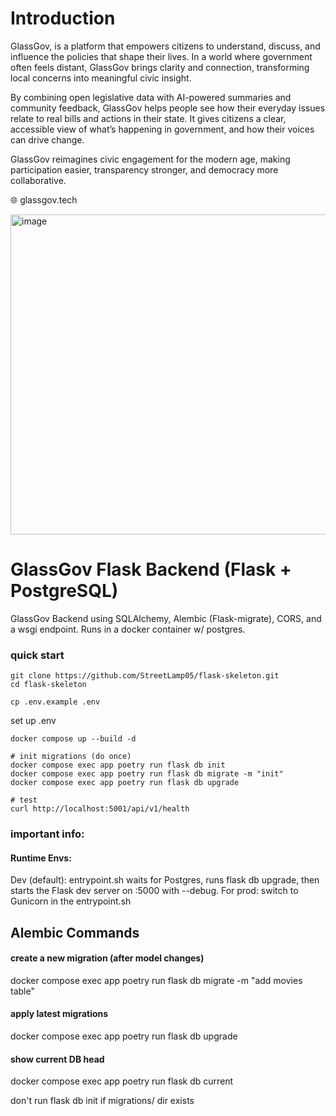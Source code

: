 # Introduction
GlassGov, is a platform that empowers citizens to understand, discuss, and influence the policies that shape their lives. In a world where government often feels distant, GlassGov brings clarity and connection, transforming local concerns into meaningful civic insight.

By combining open legislative data with AI-powered summaries and community feedback, GlassGov helps people see how their everyday issues relate to real bills and actions in their state. It gives citizens a clear, accessible view of what’s happening in government, and how their voices can drive change.

GlassGov reimagines civic engagement for the modern age, making participation easier, transparency stronger, and democracy more collaborative.

🌐 glassgov.tech

<img width="1050" height="512" alt="image" src="https://github.com/user-attachments/assets/17b6f0f8-1231-4fb0-9c60-7e2c73ad506f" />


# GlassGov Flask Backend (Flask + PostgreSQL)
GlassGov Backend using SQLAlchemy, Alembic (Flask-migrate), CORS, and a wsgi endpoint. 
Runs in a docker container w/ postgres.

### quick start

``` shell
git clone https://github.com/StreetLamp05/flask-skeleton.git
cd flask-skeleton
```

``` shell
cp .env.example .env
```

set up .env

```shell
docker compose up --build -d
```

``` shell
# init migrations (do once)
docker compose exec app poetry run flask db init
docker compose exec app poetry run flask db migrate -m "init"
docker compose exec app poetry run flask db upgrade
```

``` shell
# test
curl http://localhost:5001/api/v1/health
```


### important info:
#### Runtime Envs:
Dev (default): entrypoint.sh waits for Postgres, runs flask db upgrade, then starts the Flask dev server on :5000 with --debug.
For prod: switch to Gunicorn in the entrypoint.sh

## Alembic Commands
#### create a new migration (after model changes)
docker compose exec app poetry run flask db migrate -m "add movies table"

#### apply latest migrations
docker compose exec app poetry run flask db upgrade

#### show current DB head
docker compose exec app poetry run flask db current

don't run flask db init if migrations/ dir exists

